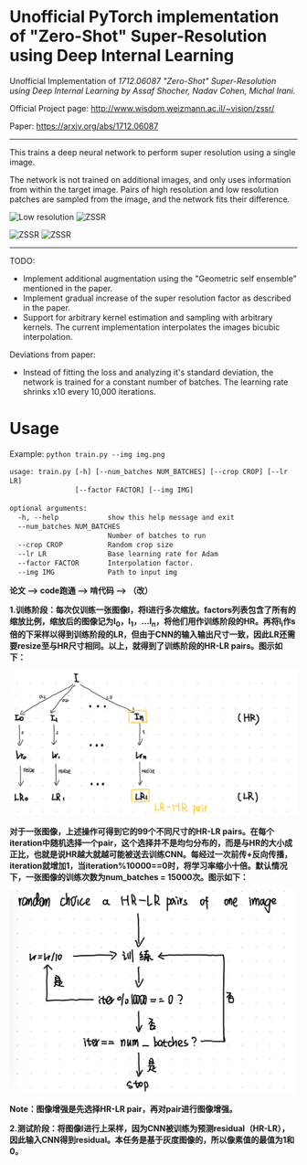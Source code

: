 # Unofficial PyTorch implementation of  "Zero-Shot" Super-Resolution using Deep Internal Learning

Unofficial Implementation of *1712.06087 "Zero-Shot" Super-Resolution using Deep Internal Learning by Assaf Shocher, Nadav Cohen, Michal Irani.*
 
Official Project page: http://www.wisdom.weizmann.ac.il/~vision/zssr/

Paper: https://arxiv.org/abs/1712.06087


----------


This trains a deep neural network to perform super resolution using a single image.

The network is not trained on additional images, and only uses information from within the target image.
Pairs of high resolution and low resolution patches are sampled from the image, and the network fits their difference.

![Low resolution](https://github.com/jacobgil/pytorch-zssr/blob/master/examples/kennedy.png?raw=true)
![ZSSR](https://github.com/jacobgil/pytorch-zssr/blob/master/examples/kennedy_zssr.png?raw=true)

![ZSSR](https://github.com/jacobgil/pytorch-zssr/blob/master/examples/lincoln.png?raw=true)
![ZSSR](https://github.com/jacobgil/pytorch-zssr/blob/master/examples/lincoln_zssr.png?raw=true)


----------


TODO:
- Implement additional augmentation using the "Geometric self ensemble" mentioned in the paper.
- Implement gradual increase of the super resolution factor as described in the paper.
- Support for arbitrary kernel estimation and sampling with arbitrary kernels.  The current implementation interpolates the images bicubic interpolation.

Deviations from paper:
- Instead of fitting  the loss and analyzing it's standard deviation, the network is trained for a constant number of batches. The learning rate shrinks x10 every 10,000 iterations.


# Usage 
Example: ```python train.py --img img.png```
```
usage: train.py [-h] [--num_batches NUM_BATCHES] [--crop CROP] [--lr LR]
                [--factor FACTOR] [--img IMG]

optional arguments:
  -h, --help            show this help message and exit
  --num_batches NUM_BATCHES
                        Number of batches to run
  --crop CROP           Random crop size
  --lr LR               Base learning rate for Adam
  --factor FACTOR       Interpolation factor.
  --img IMG             Path to input img
```


**论文 --> code跑通 --> 啃代码 --> （改）**

**1.训练阶段：每次仅训练一张图像I，将I进行多次缩放。factors列表包含了所有的缩放比例，缩放后的图像记为I<sub>0</sub>，I<sub>1</sub>，...I<sub>n</sub>，将他们用作训练阶段的HR。再将I<sub>i</sub>作s倍的下采样以得到训练阶段的LR，但由于CNN的输入输出尺寸一致，因此LR还需要resize至与HR尺寸相同。以上，就得到了训练阶段的HR-LR pairs。图示如下：**

<img src="examples/train_data_process.jpeg" width="700"/>

**对于一张图像，上述操作可得到它的99个不同尺寸的HR-LR pairs。在每个iteration中随机选择一个pair，这个选择并不是均匀分布的，而是与HR的大小成正比，也就是说HR越大就越可能被送去训练CNN。每经过一次前传+反向传播，iteration就增加1，当iteration%10000==0时，将学习率缩小十倍。默认情况下，一张图像的训练次数为num_batches = 15000次。图示如下：**

<img src="examples/train_process.jpeg" width="500"/>

**Note：图像增强是先选择HR-LR pair，再对pair进行图像增强。**

**2.测试阶段：将图像I进行上采样，因为CNN被训练为预测residual（HR-LR），因此输入CNN得到residual。本任务是基于灰度图像的，所以像素值的最值为1和0。**